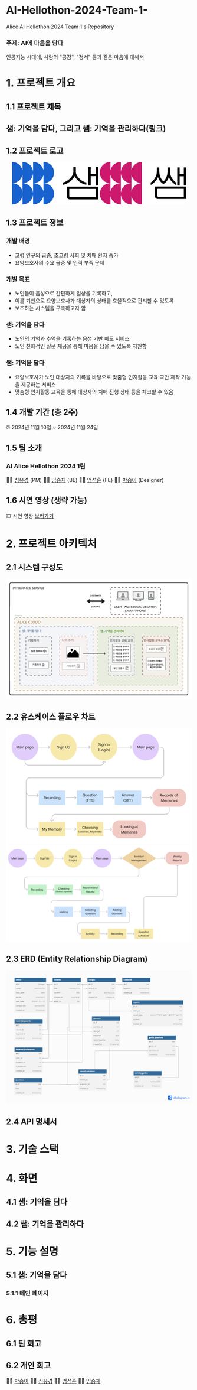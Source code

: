 # AI-Hellothon-2024-Team-1- 
Alice AI Hellothon 2024 Team 1's Repository

### 주제: AI에 마음을 담다
인공지능 시대에, 사람의 "공감", "정서" 등과 같은 마음에 대해서


# 1. 프로젝트 개요
## 1.1 프로젝트 제목

## 샘: 기억을 담다, 그리고 쌤: 기억을 관리하다(링크)


## 1.2 프로젝트 로고

<div align="center">
    <img src="/Documents/Readme_image/Logo1.png" alt="Logo1">
    <img src="/Documents/Readme_image/Logo2.png" alt="Logo2">
</div>

## 1.3 프로젝트 정보
### 개발 배경
- 고령 인구의 급증, 초고령 사회 및 치매 환자 증가
- 요양보호사의 수요 급증 및 인력 부족 문제

### 개발 목표
- 노인들이 음성으로 간편하게 일상을 기록하고,
- 이를 기반으로 요양보호사가 대상자의 상태를 효율적으로 관리할 수 있도록
- 보조하는 시스템을 구축하고자 함

### 샘: 기억을 담다
- 노인의 기억과 추억을 기록하는 음성 기반 메모 서비스
- 노인 친화적인 질문 제공을 통해 마음을 담을 수 있도록 지원함

### 쌤: 기억을 담다
- 요양보호사가 노인 대상자의 기록을 바탕으로 맞춤형 인지활동 교육 교안 제작 기능을 제공하는 서비스
- 맞춤형 인지활동 교육을 통해 대상자의 치매 진행 상태 등을 체크할 수 있음


## 1.4 개발 기간 (총 2주)
⏰ 2024년 11월 10일 ~ 2024년 11월 24일


## 1.5 팀 소개
### AI Alice Hellothon 2024 1팀
👩‍💻 [심유경](https://github.com/YukyungShim) (PM)
👩‍💻 [임승재](https://github.com/SeungjaeLim) (BE)
👩‍💻 [엄석훈](https://github.com/SeokhunEom) (FE)
👩‍💻 [박송이](https://github.com/songye38) (Designer)


## 1.6 시연 영상 (생략 가능)
🎞 시연 영상 [보러가기]()



# 2. 프로젝트 아키텍처
## 2.1 시스템 구성도
![System Architecture](/Documents/Readme_image/SystemArchitecture.png)

## 2.2 유스케이스 플로우 차트
![FlowChart1](/Documents/Readme_image/FlowChart1.png)
![FlowChart2](/Documents/Readme_image/FlowChart2.png)

## 2.3 ERD (Entity Relationship Diagram)
![ERD](/Documents/Readme_image/ERD.png)

## 2.4 API 명세서




# 3. 기술 스택




# 4. 화면
## 4.1 샘: 기억을 담다


## 4.2 쌤: 기억을 관리하다


# 5. 기능 설명

## 5.1 샘: 기억을 담다

### 5.1.1 메인 페이지




# 6. 총평
## 6.1 팀 회고

## 6.2 개인 회고
👩‍💻 [박송이]()
👩‍💻 [심유경]()
👩‍💻 [엄석훈]()
👩‍💻 [임승재]()

